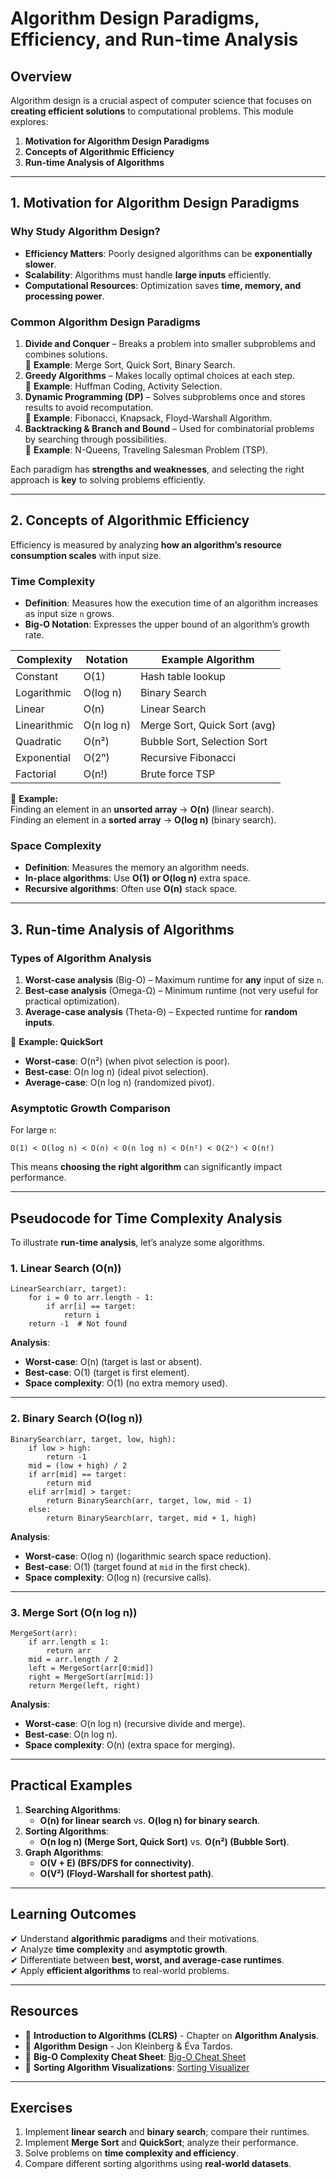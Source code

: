 # Algorithm Design Paradigms, Efficiency, and Run-time Analysis

## Overview
Algorithm design is a crucial aspect of computer science that focuses on **creating efficient solutions** to computational problems. This module explores:
1. **Motivation for Algorithm Design Paradigms**
2. **Concepts of Algorithmic Efficiency**
3. **Run-time Analysis of Algorithms**

---

## 1. **Motivation for Algorithm Design Paradigms**
### Why Study Algorithm Design?
- **Efficiency Matters**: Poorly designed algorithms can be **exponentially slower**.
- **Scalability**: Algorithms must handle **large inputs** efficiently.
- **Computational Resources**: Optimization saves **time, memory, and processing power**.

### **Common Algorithm Design Paradigms**
1. **Divide and Conquer** – Breaks a problem into smaller subproblems and combines solutions.  
   📌 **Example**: Merge Sort, Quick Sort, Binary Search.  
2. **Greedy Algorithms** – Makes locally optimal choices at each step.  
   📌 **Example**: Huffman Coding, Activity Selection.  
3. **Dynamic Programming (DP)** – Solves subproblems once and stores results to avoid recomputation.  
   📌 **Example**: Fibonacci, Knapsack, Floyd-Warshall Algorithm.  
4. **Backtracking & Branch and Bound** – Used for combinatorial problems by searching through possibilities.  
   📌 **Example**: N-Queens, Traveling Salesman Problem (TSP).  

Each paradigm has **strengths and weaknesses**, and selecting the right approach is **key** to solving problems efficiently.

---

## 2. **Concepts of Algorithmic Efficiency**
Efficiency is measured by analyzing **how an algorithm’s resource consumption scales** with input size.

### **Time Complexity**
- **Definition**: Measures how the execution time of an algorithm increases as input size `n` grows.
- **Big-O Notation**: Expresses the upper bound of an algorithm’s growth rate.

| Complexity | Notation | Example Algorithm |
|------------|----------|------------------|
| Constant   | O(1)  | Hash table lookup |
| Logarithmic | O(log n) | Binary Search |
| Linear     | O(n)  | Linear Search |
| Linearithmic | O(n log n) | Merge Sort, Quick Sort (avg) |
| Quadratic  | O(n²)  | Bubble Sort, Selection Sort |
| Exponential | O(2ⁿ)  | Recursive Fibonacci |
| Factorial  | O(n!)  | Brute force TSP |

📌 **Example:**  
Finding an element in an **unsorted array** → **O(n)** (linear search).  
Finding an element in a **sorted array** → **O(log n)** (binary search).

### **Space Complexity**
- **Definition**: Measures the memory an algorithm needs.
- **In-place algorithms**: Use **O(1) or O(log n)** extra space.
- **Recursive algorithms**: Often use **O(n)** stack space.

---

## 3. **Run-time Analysis of Algorithms**
### **Types of Algorithm Analysis**
1. **Worst-case analysis** (Big-O) – Maximum runtime for **any** input of size `n`.
2. **Best-case analysis** (Omega-Ω) – Minimum runtime (not very useful for practical optimization).
3. **Average-case analysis** (Theta-Θ) – Expected runtime for **random inputs**.

📌 **Example: QuickSort**  
- **Worst-case**: O(n²) (when pivot selection is poor).  
- **Best-case**: O(n log n) (ideal pivot selection).  
- **Average-case**: O(n log n) (randomized pivot).  

### **Asymptotic Growth Comparison**
For large `n`:
```
O(1) < O(log n) < O(n) < O(n log n) < O(n²) < O(2ⁿ) < O(n!)
```
This means **choosing the right algorithm** can significantly impact performance.

---

## **Pseudocode for Time Complexity Analysis**
To illustrate **run-time analysis**, let’s analyze some algorithms.

### **1. Linear Search (O(n))**
```
LinearSearch(arr, target):
    for i = 0 to arr.length - 1:
        if arr[i] == target:
            return i
    return -1  # Not found
```
**Analysis**:
- **Worst-case**: O(n) (target is last or absent).
- **Best-case**: O(1) (target is first element).
- **Space complexity**: O(1) (no extra memory used).

---

### **2. Binary Search (O(log n))**
```
BinarySearch(arr, target, low, high):
    if low > high:
        return -1
    mid = (low + high) / 2
    if arr[mid] == target:
        return mid
    elif arr[mid] > target:
        return BinarySearch(arr, target, low, mid - 1)
    else:
        return BinarySearch(arr, target, mid + 1, high)
```
**Analysis**:
- **Worst-case**: O(log n) (logarithmic search space reduction).
- **Best-case**: O(1) (target found at `mid` in the first check).
- **Space complexity**: O(log n) (recursive calls).

---

### **3. Merge Sort (O(n log n))**
```
MergeSort(arr):
    if arr.length ≤ 1:
        return arr
    mid = arr.length / 2
    left = MergeSort(arr[0:mid])
    right = MergeSort(arr[mid:])
    return Merge(left, right)
```
**Analysis**:
- **Worst-case**: O(n log n) (recursive divide and merge).
- **Best-case**: O(n log n).
- **Space complexity**: O(n) (extra space for merging).

---

## **Practical Examples**
1. **Searching Algorithms**:
   - **O(n) for linear search** vs. **O(log n) for binary search**.
2. **Sorting Algorithms**:
   - **O(n log n) (Merge Sort, Quick Sort)** vs. **O(n²) (Bubble Sort)**.
3. **Graph Algorithms**:
   - **O(V + E) (BFS/DFS for connectivity)**.
   - **O(V²) (Floyd-Warshall for shortest path)**.

---

## **Learning Outcomes**
✔ Understand **algorithmic paradigms** and their motivations.  
✔ Analyze **time complexity** and **asymptotic growth**.  
✔ Differentiate between **best, worst, and average-case runtimes**.  
✔ Apply **efficient algorithms** to real-world problems.  

---

## **Resources**
- 📖 **Introduction to Algorithms (CLRS)** - Chapter on **Algorithm Analysis**.
- 📖 **Algorithm Design** - Jon Kleinberg & Éva Tardos.
- 🔗 **Big-O Complexity Cheat Sheet**: [Big-O Cheat Sheet](https://www.bigocheatsheet.com/)
- 🔗 **Sorting Algorithm Visualizations**: [Sorting Visualizer](https://visualgo.net/en/sorting)

---

## **Exercises**
1. Implement **linear search** and **binary search**; compare their runtimes.
2. Implement **Merge Sort** and **QuickSort**; analyze their performance.
3. Solve problems on **time complexity and efficiency**.
4. Compare different sorting algorithms using **real-world datasets**.